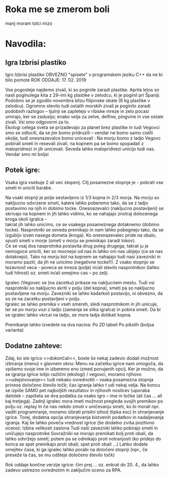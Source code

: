 # Roka me se zmerom boli
manj moram tolci mizo

# Navodila:
 ##                           Igra Izbrisi plastiko
Igro Izbrisi plastiko OBVEZNO "spisete" v programskem jeziku C++  da ne bi bilo pomote
ROK ODDAJE: 17. 02. 2019

Vse pogosteje najdemo zivali, ki so poginile zaradi plastike. Aprila letos so nasli poginulega kita z 29-imi kg plastike v zelodcu, ki je poginil pri Španiji.
Podobno se je zgodilo novembra blizu filipinske obale (6 kg plastike v zelodcu).
Ogromno stevilo tudi ostalih morskih zivali je poginilo zaradi podobnih razlogov – tjulnji se zapletejo v ribiske mreze in zelo pocasi umirajo, ker se zadusijo;
enako velja za zelve, delfine, pingvine in vse ostale zivali. Vsi smo odgovorni za to.  
Ekologi celega sveta se prizadevajo za planet brez plastike in tudi Vegovci smo se odlocili, da se jim bomo pridruzili – vendar ne bomo samo cistili okolje, tudi onesnazevalce bomo unicevali :
Na morju bomo z ladjo Vegovc pobirali smeti in resevali zivali, na kopnem pa se bomo spopadali z malopridnezi in jih unicevali. Seveda lahko malopridnezi unicijo tudi nas. Vendar smo mi boljsi

## Potek igre:
Vsaka igra vsebuje 2 ali vec stopenj. Cilj posamezne stopnje je - pobrati vse smeti in uniciti barabe.

Na vsaki stopnji je polje sestavljeno iz 1/3 kopna in 2/3 morja.
Na morju so nakljucno odvrzene smeti, katere lahko poberemo tako, da se z ladjo postavimo na njih in dobimo tocke.
Onesnazevalci (nakljucno postavljeni) se skrivajo na kopnem in jih lahko vidimo, ko se nahajajo znotraj dolocenega kroga okoli igralca  -  
takrat jih lahko unicimo, ce se vsakega posameznega dotaknemo (dobimo tocke).
Nasprotniki se seveda premikajo in nam lahko pobegnejo tako, da se izgubijo izven nasega dometa (kroga).
Ko onesnazevalec pride na obalo, spusti smeti v morje (smeti v morju se premikajo zaradi tokov).  
Ce se vsaj dva nasprotnika postavita drug poleg drugega, takrat ju je nemogoce uniciti, ker so mocnejsi od nas in lahko oni nas ubijejo (ce se nas dotaknejo).
Tako na morju kot na kopnem se nahajajo tudi nasi zavezniki in moramo paziti, da jih ne unicimo (negativne tocke!!).
Z vsako stopnjo se tezavnost veca  -  poveca se mreza (polje) in/ali stevilo nasprotnikov (lahko tudi hitrost) oz. smeti in/ali omejimo cas – po zelji.

Igralec /Vegovec se (na zacetku) prikaze na nakljucnem mestu. Tudi vsi nasprotniki so nakljucno skriti v polju (del kopna), smeti pa so nakljucno postavljene na morju.
Zavezniki se lahko kadarkoli postavijo, ni obvezno, da so ze na zacetku postavljeni v polju.  
Igralec se lahko premika v vseh smereh, sledi nasprotnikom in jih unicuje, ter se po morju vozi z ladjo (zamenja se slika igralca) in pobira smeti.
Da bi se igralec lahko vkrcal na ladjo, se mora ladja dotikati kopna.

Premikanje lahko izvedete na dva nacina:
Po 2D tabeli
Po pikslih (boljsa varianta)

## Dodatne zahteve:

Zdaj, ko ste igrico >>dokončali<<, boste še nekaj zadevic dodali 
možnost izbiranja (menu) v glavnem oknu:
Menu na začetku igrice nam omogoča, da vpišemo svoje ime in izberemo eno izmed ponujenih opcij.
Ker je možno, da se igranja igrice lotijo različni (ekologi) / vegovci, moramo njihovo >>udejstvovanje<< tudi nekako ovrednotiti – vsaka posamezna stopnja prinese določeno število točk; čas igranja lahko t
udi nekaj velja.  Na koncu se izpiše SAMO pet najboljših rezultatov in njihovih nosilcev (uporaba datotek – zapišeta se dva podatka za vsako igro – ime in točke (ali čas ... ali kaj tretjega).
Zadnji igralec mora imeti možnost pregleda svojih premikov po polju oz. replay
In če nas nekdo zmoti v uničevanju smeti, ko bi morali npr. vaditi programiranje,
moramo izbrati prisilni izhod (tipka esc) in shranjevanje igrice.
Torej, dodatna opcija shranjevanja bistvenih podatkov in nadaljevanja igranja.
Kaj še lahko poveča vrednost igrice (še dodatno zviša pozitivno oceno):
Izbira velikosti zaslona
Tudi naši zavezniki lahko pobirajo smeti in uničujejo nasprotnike
Sovražniki se morajo premikati bolj proti obali, da lahko odvržejo smeti; potem pa se odmikajo proti notranjosti (ko pridejo do konca se spet premikajo proti obali; spet proti obali ...)
Lahko dodate omejitev časa, ki ga igralec lahko porabi na določeni stopnji (npr., če preseže ta čas, se mu odšteje določeno število točk)

Rok oddaje končne verzije igrice: čim prej ... oz. enkrat do 20. 4., da lahko zadevo ustrezno ovrednotim in zaključim oceno za RPA.

